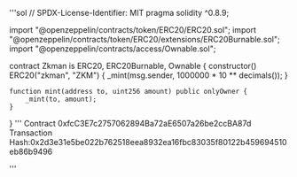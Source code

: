 '''sol
// SPDX-License-Identifier: MIT
pragma solidity ^0.8.9;

import "@openzeppelin/contracts/token/ERC20/ERC20.sol";
import "@openzeppelin/contracts/token/ERC20/extensions/ERC20Burnable.sol";
import "@openzeppelin/contracts/access/Ownable.sol";

contract Zkman is ERC20, ERC20Burnable, Ownable {
    constructor() ERC20("zkman", "ZKM") {
        _mint(msg.sender, 1000000 * 10 ** decimals());
    }

    function mint(address to, uint256 amount) public onlyOwner {
        _mint(to, amount);
    }
}
'''
Contract 0xfcC3E7c2757062894Ba72aE6507a26be2ccBA87d
Transaction Hash:0x2d3e31e5be022b762518eea8932ea16fbc83035f80122b459694510eb86b9496

'''
